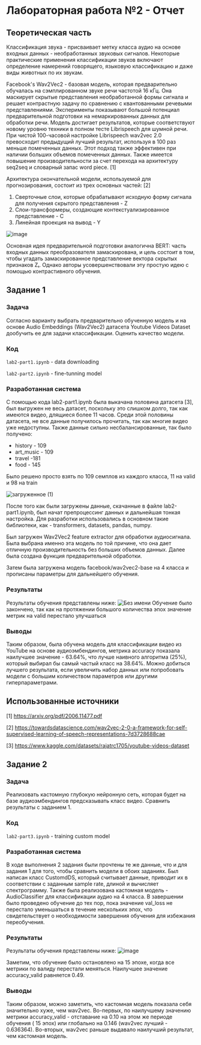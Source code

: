 # Лабораторная работа №2 - Отчет
## Теоретическая часть
Классификация звука - присваивает метку класса аудио на основе входных данных - необработанных звуковых сигналов.
Некоторые практические применения классификации звуков включают определение намерений говорящего, языковую классификацию и даже виды животных по их звукам.

Facebook's Wav2Vec2 - базовая модель, которая предварительно обучалась на сэмплированном звуке речи частотой 16 кГц. 
Она маскирует скрытые представления необработанной формы сигнала и решает контрастную задачу по сравнению с квантованными речевыми
представлениями. Эксперименты показывают большой потенциал предварительной подготовки на немаркированных данных для
обработки речи. Модель достигает результатов, которые соответствуют новому уровню техники в полном тесте Librispeech для
шумной речи. При чистой 100-часовой настройке Librispeech wav2vec 2.0 превосходит предыдущий лучший
результат, используя в 100 раз меньше помеченных данных. Этот подход также эффективен при наличии больших объемов
помеченных данных. Также имеется повышение производительности за счет перехода на архитектуру seq2seq и
словарный запас word piece. [1]

Архитектура окончательной модели, используемой для прогнозирования, состоит из трех основных частей: [2]
1. Cверточные слои, которые обрабатывают исходную форму сигнала для получения скрытого представления - Z
2. Cлои-трансформеры, создающие контекстуализированное представление - C
3. Линейная проекция на вывод - Y

![image](https://user-images.githubusercontent.com/91135334/209224611-72f6f8be-c4c4-4e69-bb2c-bc41a14c334f.png)

Основная идея предварительной подготовки аналогична BERT: часть входных данных преобразователя замаскирована, и цель состоит в том, чтобы угадать замаскированное представление вектора скрытых признаков Zₜ. Однако авторы усовершенствовали эту простую идею с помощью контрастивного обучения.

## Задание 1
### Задача
Согласно варианту выбрать предварительно обученную  модель и на основе Audio Embeddings (Wav2Vec2) датасета Youtube Videos Dataset дообучить ее для задачи классификации. Оценить качество модели.

### Код
`lab2-part1.ipynb` - data downloading

`lab2-part2.ipynb` - fine-tunning model
### Разработанная система

C помощью кода lab2-part1.ipynb была выкачана половина датасета [3],  был выгружен не весь датасет, поскольку это слишком долго, так как имеются видео, длящиеся более 11 часов. Среди этой половины датасета, не все данные получилось прочитать, так как многие видео уже недоступны. Также данные сильно несбалансированные, так было получено:
* history - 109 
* art_music - 109
* travel -181
* food - 145

Было решено просто взять по 109 семплов из каждого класса, 11 на valid и 98 на train

![загруженное (1)](https://user-images.githubusercontent.com/91135334/209225920-03c13b0f-98d5-49e9-952a-637819d94231.png)

После того как были загружены данные, скачанные в файле lab2-part1.ipynb, был начат препроцессинг данных и дальнейшая тонкая настройка. 
Для  разработки использовались в основном такие библиотеки, как - transformers, datasets, pandas, numpy.

Был загружен Wav2Vec2 feature extractor для обработки аудиосигнала. Была выбрана именно эта модель по той причине, что она дает отличную производительность без больших объемов данных. Далее была создана функция предварительной обработки.

Затем была загружена модель facebook/wav2vec2-base на 4 класса и прописаны параметры для дальнейшего обучения. 


### Результаты

Результаты обучения представлены ниже:
![Без имени](https://user-images.githubusercontent.com/91135334/209283377-ab010beb-44a0-444f-9342-38e3312a4f89.png)
Обучение было закончено, так как на протяжении большого количества эпох значение метрик на  valid перестало улучшаться 



### Выводы

Таким образом, была обучена модель для классификации видео из  YouTube на основе аудиоэмбендингов, метрика  accuracy показала наилучшее значение - 63.64%, что лучше наивного алгоритма (25%), который выбирал бы самый частый класс на 38.64%.
Можно добиться лучшего результата, если увеличить набор данных или попробовать модели с большим количеством параметров или другими гиперпараметрами. 

## Использованные источники

[1] https://arxiv.org/pdf/2006.11477.pdf

[2] https://towardsdatascience.com/wav2vec-2-0-a-framework-for-self-supervised-learning-of-speech-representations-7d3728688cae

[3] https://www.kaggle.com/datasets/rajatrc1705/youtube-videos-dataset


## Задание 2
### Задача
Реализовать кастомную глубокую нейронную сеть, которая будет на базе аудиоэмбендингов предсказывать класс видео. Сравнить результаты с заданием 1. 

### Код
`lab2-part3.ipynb` - training custom model

### Разработанная система
В ходе выполнения 2 задания были прочтены те же данные, что и для задания 1 для того, чтобы сравнить модели в обоих заданиях. 
Был написан класс CustomdDS, который считывает данные, приводит их в соответствии с заданным sample rate, длиной и вычисляет спектрограмму.
Также была реализована кастомная модель - AudioClassifier для классификации аудио на 4 класса. В завершении было проведено обучение до тех пор, пока значение  val_loss не перестало уменьшаться в течение нескольких эпох, что свидетельствует о необходимости завершения обучения для избежания переобучения.

### Результаты
Результаты обучения представлены ниже:
![image](https://user-images.githubusercontent.com/91135334/209675317-852a1f4c-0b04-4e40-913e-c06036032c69.png)

Заметим, что обучение было остановлено на 15 эпохе, когда все метрики по валиду перестали меняться. Наилучшее значение accuracy_valid равняется 0.49.

### Выводы
Таким образом, можно заметить, что кастомная модель показала себя значительно хуже, чем wav2vec. Во-первых, по наилучшему значению метрики accuracy_valid - отставание на 0.10 на этом же периоде обучения ( 15 эпох) или глобально на 0.146 (wav2vec лучший - 0.636364). Во-вторых, wav2vec раньше выдавало наилучший результат, чем кастомная модель. 

